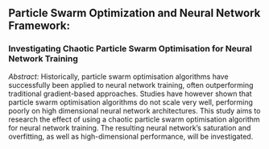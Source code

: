 ## Particle Swarm Optimization and Neural Network Framework:
### Investigating Chaotic Particle Swarm Optimisation for Neural Network Training

*Abstract:* Historically, particle swarm optimisation algorithms have successfully been applied to neural network training, often outperforming traditional gradient-based approaches. Studies have however shown that particle swarm optimisation algorithms do not scale very well, performing poorly on high dimensional neural network architectures. This study aims to research the effect of using a chaotic particle swarm optimisation algorithm for neural network training. The resulting neural network’s saturation and overfitting, as well as high-dimensional performance, will be investigated. 
